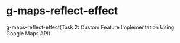 # g-maps-reflect-effect
g-maps-reflect-effect(Task 2: Custom Feature Implementation Using Google Maps API)
